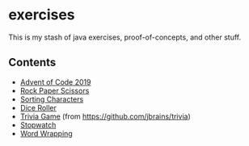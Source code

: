 # exercises

This is my stash of java exercises, proof-of-concepts, and other stuff.

## Contents

- [Advent of Code 2019](./src/test/java/uk/co/probablyfine/exercises/adventofcode19)
- [Rock Paper Scissors](./src/test/java/uk/co/probablyfine/exercises/RockPaperScissorsTest.java)
- [Sorting Characters](./src/test/java/uk/co/probablyfine/exercises/SortingCharactersTest.java)
- [Dice Roller](./src/test/java/uk/co/probablyfine/exercises/dice)
- [Trivia Game](./src/test/java/uk/co/probablyfine/exercises/trivia) (from https://github.com/jbrains/trivia)
- [Stopwatch](./src/test/java/uk/co/probablyfine/exercises/stopwatch)
- [Word Wrapping](./src/test/java/uk/co/probablyfine/exercises/javaclub/WordWrapperTest.java)
